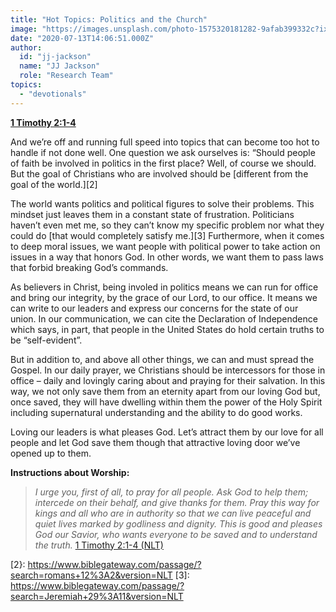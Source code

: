 ```yaml
---
title: "Hot Topics: Politics and the Church"
image: "https://images.unsplash.com/photo-1575320181282-9afab399332c?ixlib=rb-1.2.1&q=85&fm=jpg&crop=entropy&cs=srgb&ixid=eyJhcHBfaWQiOjk2NjF9"
date: "2020-07-13T14:06:51.000Z"
author:
  id: "jj-jackson"
  name: "JJ Jackson"
  role: "Research Team"
topics:
  - "devotionals"
---
```

[**1 Timothy 2:1-4**][1]

And we’re off and running full speed into topics that can become too hot to handle if not done well. One question we ask ourselves is: “Should people of faith be involved in politics in the first place? Well, of course we should. But the goal of Christians who are involved should be [different from the goal of the world.][2]

The world wants politics and political figures to solve their problems. This mindset just leaves them in a constant state of frustration. Politicians haven’t even met me, so they can’t know my specific problem nor what they could do [that would completely satisfy me.][3] Furthermore, when it comes to deep moral issues, we want people with political power to take action on issues in a way that honors God.  In other words, we want them to pass laws that forbid breaking God’s commands.

As believers in Christ, being involed in politics means we can run for office and bring our integrity, by the grace of our Lord, to our office. It means we can write to our leaders and express our concerns for the state of our union. In our communication, we can cite the Declaration of Independence which says, in part, that people in the United States do hold certain truths to be “self-evident”. 

But in addition to, and above all other things, we can and must spread the Gospel. In our daily prayer, we Christians should be intercessors for those in office – daily and lovingly caring about and praying for their salvation. In this way, we not only save them from an eternity apart from our loving God but, once saved, they will have dwelling within them the power of the Holy Spirit including supernatural understanding and the ability to do good works.

Loving our leaders is what pleases God. Let’s attract them by our love for all people and let God save them though that attractive loving door we’ve opened up to them.

**Instructions about Worship:**

> _I urge you, first of all, to pray for all people. Ask God to help them; intercede on their behalf, and give thanks for them. Pray this way for kings and all who are in authority so that we can live peaceful and quiet lives marked by godliness and dignity. This is good and pleases God our Savior, who wants everyone to be saved and to understand the truth._ [1 Timothy 2:1-4 (NLT)][1]

[1]: https://www.biblegateway.com/passage/?search=1+timothy+2%3A1-4&version=NLT
[2}: https://www.biblegateway.com/passage/?search=romans+12%3A2&version=NLT
[3]: https://www.biblegateway.com/passage/?search=Jeremiah+29%3A11&version=NLT